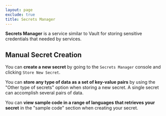 ```yaml
---
layout: page
exclude: true
title: Secrets Manager
---
```


**Secrets Manager** is a service similar to Vault for storing sensitive credentials that needed by services.

## Manual Secret Creation

You can **create a new secret** by going to the `Secrets Manager` console and clicking `Store New Secret`.

You can **store any type of data as a set of key-value pairs** by using the "Other type of secrets" option when storing a new secret. A single secret can accomplish several pairs of data.

You can **view sample code in a range of languages that retrieves your secret** in the "sample code" section when creating your secret.

<!--stackedit_data:
eyJoaXN0b3J5IjpbOTY1MjcwNDI0LC05MDQ5NzA0NiwtMTA2ND
E4NDM4Nl19
-->